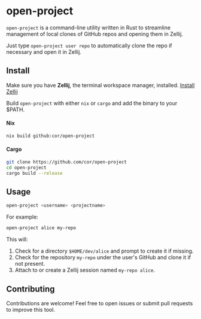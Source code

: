 # open-project

`open-project` is a command-line utility written in Rust to streamline management of local clones of GitHub repos and opening them in Zellij.

Just type `open-project user repo` to automatically clone the repo if necessary and open it in Zellij.

## Install

Make sure you have **Zellij**, the terminal workspace manager, installed. [Install Zellij](https://zellij.dev/documentation/installation.html)

Build `open-project` with either `nix` or `cargo` and add the binary to your $PATH.

#### Nix

```bash
nix build github:cor/open-project
```

#### Cargo

```bash
git clone https://github.com/cor/open-project
cd open-project
cargo build --release
```

## Usage

```bash
open-project <username> <projectname>
```

For example:

```bash
open-project alice my-repo
```

This will:

1. Check for a directory `$HOME/dev/alice` and prompt to create it if missing.
2. Check for the repository `my-repo` under the user's GitHub and clone it if not present.
3. Attach to or create a Zellij session named `my-repo alice`.

## Contributing

Contributions are welcome! Feel free to open issues or submit pull requests to improve this tool.

